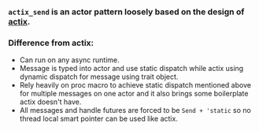 ### `actix_send` is an actor pattern loosely based on the design of [actix](https://crates.io/crates/actix).

### Difference from actix:
- Can run on any async runtime.
- Message is typed into actor and use static dispatch while actix using dynamic dispatch for message using trait object.
- Rely heavily on proc macro to achieve static dispatch mentioned above for multiple messages on one actor and it also brings some boilerplate actix doesn't have.
- All messages and handle futures are forced to be `Send + 'static` so no thread local smart pointer can be used like actix.

